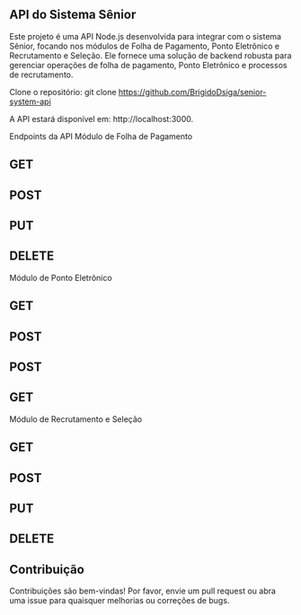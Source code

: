 ## API do Sistema Sênior
Este projeto é uma API Node.js desenvolvida para integrar com o sistema Sênior, focando nos módulos de Folha de Pagamento, 
Ponto Eletrônico e Recrutamento e Seleção. Ele fornece uma solução de backend robusta para gerenciar operações de folha de pagamento,
Ponto Eletrônico e processos de recrutamento.

Clone o repositório: git clone <https://github.com/BrigidoDsiga/senior-system-api>

A API estará disponível em: http://localhost:3000.

Endpoints da API
Módulo de Folha de Pagamento
## GET
## POST 
## PUT 
## DELETE 

Módulo de Ponto Eletrônico
## GET 
## POST 
## POST 
## GET 

Módulo de Recrutamento e Seleção
## GET 
## POST 
## PUT 
## DELETE 

## Contribuição
Contribuições são bem-vindas! Por favor, envie um pull request ou abra uma issue para quaisquer melhorias ou correções de bugs.

